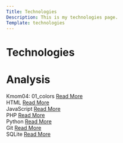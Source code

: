 ```yaml
---
Title: Technologies
Description: This is my technologies page.
Template: technologies
---
```


# Technologies

<h1> Analysis</h1>
<div class="box box-1">
    Kmom04: 01_colors
     <a href="%base_url%?analysis/sub/01_colors" class="read-more">Read More</a>
</div>


<div class=" box box-2">
    HTML
     <a href="%base_url%?analysis/sub/02_load" class="read-more">Read More</a>
</div>

<div class=" box box-3">
    JavaScript
     <a href="%base_url%?analysis/sub/03_design_principles">Read More</a>

</div>


<div class=" box box-4">
    PHP
     <a href="%base_url%?analysis/sub/" class="read-more">Read More</a>

</div>

<div class="box box-5">
    Python
     <a href="%base_url%?technology/sub/python">Read More</a>

</div>

<div class="box box-6">
    Git
     <a href="%base_url%?technology/sub/git">Read More</a>

</div>

<div class="box wide">
    SQLite
     <a href="%base_url%?technology/sub/sqlite">Read More</a>

</div>
